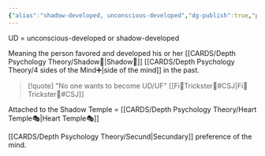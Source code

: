 ```yaml
---
{"alias":"shadow-developed, unconscious-developed","dg-publish":true,"permalink":"/cards/depth-psychology-theory/ud/","dgPassFrontmatter":true,"noteIcon":"1","created":"2023-01-12T14:08:31.700+01:00","updated":"2023-05-27T15:36:24.858+02:00"}
---
```



UD = unconscious-developed or shadow-developed

Meaning the person favored and developed his or her [[CARDS/Depth Psychology Theory/Shadow👥\|Shadow👥]] [[CARDS/Depth Psychology Theory/4 sides of the Mind➕\|side of the mind]] in the past. 

> [!quote]
"No one wants to become UD/UF"
[[Fi🧭Trickster🤡#CSJ\|Fi🧭Trickster🤡#CSJ]]

Attached to the Shadow Temple = [[CARDS/Depth Psychology Theory/Heart Temple🎭\|Heart Temple🎭]]

[[CARDS/Depth Psychology Theory/Secund\|Secundary]] preference of the mind. 
